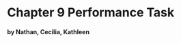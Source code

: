 <!--
  How to write Markdown: https://github.com/adam-p/markdown-here/wiki/Markdown-Cheatsheet
  Title Slide
-->

# Chapter 9 Performance Task
#### by Nathan, Cecilia, Kathleen
